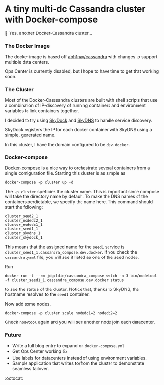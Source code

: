 # A tiny multi-dc Cassandra cluster with Docker-compose

:tada: Yes, another Docker-Cassandra cluster...

### The Docker Image

The docker image is based off [abh1nav/cassandra](https://registry.hub.docker.com/u/abh1nav/cassandra/) 
with changes to support multiple data centers.  

Ops Center is currently disabled, but I hope to have time to get that working soon.

### The Cluster

Most of the Docker-Casssandra clusters are built with shell scripts that use a combination of 
IP-discovery of running containers and environment variables to link containers together.

I decided to try using [SkyDock](https://github.com/crosbymichael/skydock) and [SkyDNS](https://github.com/skynetservices/skydns1)
to handle service discovery.

SkyDock registers the IP for each docker container with SkyDNS using a simple, generated name.

In this cluster, I have the domain configured to be `dev.docker`.

### Docker-compose

[Docker-compose](https://docs.docker.com/compose/) is a nice way to orchestrate several containers 
from a single configuration file.  Starting this cluster is as simple as 

```
docker-compose -p cluster up -d 
```

The `-p cluster` speficies the cluster name.  This is important since compose will take the directory name by default.
To make the DNS names of the containers perdictable, we specify the name here.  This command should start the following:

```
cluster_seed2_1
cluster_nodedc2_1
cluster_nodedc1_1
cluster_seed1_1
cluster_skydns_1
cluster_skydock_1
```

This means that the assigned name for the `seed1` service is `cluster_seed1_1.cassandra_compose.dev.docker`. If you 
check the `cassandra.yaml` file, you will see it listed as one of the seed nodes.

Run 
```
docker run -t --rm jdgoldie/cassandra_compose watch -n 3 bin/nodetool -f cluster_seed1_1.cassandra_compose.dev.docker status
```
to see the status of the cluster.  Notice that, thanks to SkyDNS, the hostname resolves to the `seed1` container.

Now add some nodes.

```
docker-compose -p cluster scale nodedc1=2 nodedc2=2
```

Check `nodetool` again and you will see another node join each datacenter.

### Future

* Write a full blog entry to expand on `docker-compose.yml`
* Get Ops Center working :+1:
* Use labels for datacenters instead of using environment variables.
* Sample application that writes to/from the cluster to demonstrate seamless failover.

:octocat:




